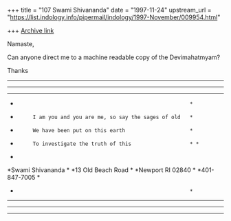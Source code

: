 +++
title = "107 Swami Shivananda"
date = "1997-11-24"
upstream_url = "https://list.indology.info/pipermail/indology/1997-November/009954.html"

+++
[Archive link](https://list.indology.info/pipermail/indology/1997-November/009954.html)

Namaste,

Can anyone direct me to a machine readable copy of the Devimahatmyam?

Thanks
****************************************************************************
****************************************************************************
*************************************
*                                                             *
*          I am you and you are me, so say the sages of old   *
*          We have been put on this earth                     *
*          To investigate the truth of this                   * *
*
*Swami Shivananda                                             *
*13 Old Beach Road                                            *
*Newport RI 02840                                             *
*401-847-7005                                                 *
*                                                             *
****************************************************************************
****************************************************************************
**********************



